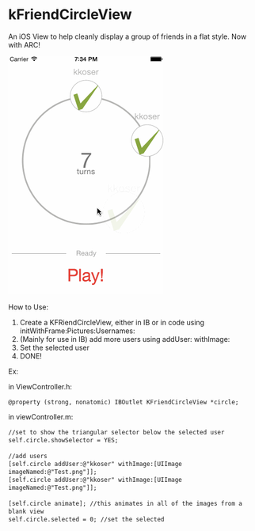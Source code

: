kFriendCircleView
=================

An iOS View to help cleanly display a group of friends in a flat style. Now with ARC!

![Gif Screenshot](https://github.com/kkoser/kFriendCircleView/blob/master/FriendCircle2.gif?raw=true)

How to Use:

1. Create a KFRiendCircleView, either in IB or in code using initWithFrame:Pictures:Usernames:
2. (Mainly for use in IB) add more users using addUser: withImage:
3. Set the selected user
4. DONE!

Ex:

in ViewController.h:

    @property (strong, nonatomic) IBOutlet KFriendCircleView *circle;

in viewController.m:

    //set to show the triangular selector below the selected user
    self.circle.showSelector = YES;
    
    //add users
    [self.circle addUser:@"kkoser" withImage:[UIImage imageNamed:@"Test.png"]];
    [self.circle addUser:@"kkoser" withImage:[UIImage imageNamed:@"Test.png"]];
    
    [self.circle animate]; //this animates in all of the images from a blank view
    self.circle.selected = 0; //set the selected
